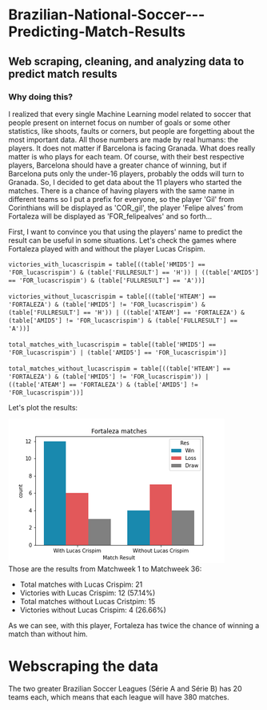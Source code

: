 # Brazilian-National-Soccer---Predicting-Match-Results
Web scraping, cleaning, and analyzing data to predict match results
--------
### Why doing this?
I realized that every single Machine Learning model related to soccer that people present on internet focus on number of goals or some other statistics, like shoots, faults or corners, but people are forgetting about the most important data. All those numbers are made by real humans: the players. It does not matter if Barcelona is facing Granada. What does really matter is who plays for each team. Of course, with their best respective players, Barcelona should have a greater chance of winning, but if Barcelona puts only the under-16 players, probably the odds will turn to Granada. So, I decided to get data about the 11 players who started the matches. There is a chance of having players with the same name in different teams so I put a prefix for everyone, so the player 'Gil' from Corinthians will be displayed as 'COR_gil', the player 'Felipe alves' from Fortaleza will be displayed as 'FOR_felipealves' and so forth...

First, I want to convince you that using the players' name to predict the result can be useful in some situations. Let's check the games where Fortaleza played with and without the player Lucas Crispim.

```
victories_with_lucascrispim = table[((table['HMID5'] == 'FOR_lucascrispim') & (table['FULLRESULT'] == 'H')) | ((table['AMID5'] == 'FOR_lucascrispim') & (table['FULLRESULT'] == 'A'))]

victories_without_lucascrispim = table[((table['HTEAM'] == 'FORTALEZA') & (table['HMID5'] != 'FOR_lucascrispim') & (table['FULLRESULT'] == 'H')) | ((table['ATEAM'] == 'FORTALEZA') & (table['AMID5'] != 'FOR_lucascrispim') & (table['FULLRESULT'] == 'A'))]

total_matches_with_lucascrispim = table[(table['HMID5'] == 'FOR_lucascrispim') | (table['AMID5'] == 'FOR_lucascrispim')]

total_matches_without_lucascrispim = table[((table['HTEAM'] == 'FORTALEZA') & (table['HMID5'] != 'FOR_lucascrispim')) | ((table['ATEAM'] == 'FORTALEZA') & (table['AMID5'] != 'FOR_lucascrispim'))]
```
Let's plot the results:

![Fortaleza matches with and without Lucas Crispim](/LucasCrispim.png)
<br>
Those are the results from Matchweek 1 to Matchweek 36:
- Total matches with Lucas Crispim: 21
- Victories with Lucas Crispim: 12 (57.14%)
- Total matches without Lucas Cristpim: 15
- Victories without Lucas Crispim: 4 (26.66%)

As we can see, with this player, Fortaleza has twice the chance of winning a match than without him.

# Webscraping the data


The two greater Brazilian Soccer Leagues (Série A and Série B) has 20 teams each, which means that each league will have 380 matches. 
